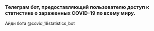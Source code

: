 ### Телеграм бот, предоставляющий пользователю доступ к статистике о зараженных COVID-19 по всему миру.
Айди бота @covid_19statistics_bot
